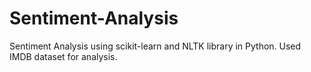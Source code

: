 # Sentiment-Analysis
Sentiment Analysis using scikit-learn and NLTK library in Python. Used IMDB dataset for analysis.
